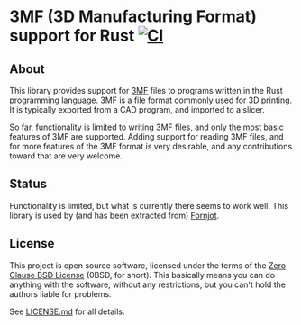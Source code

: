 # 3MF (3D Manufacturing Format) support for Rust [![CI](https://github.com/hannobraun/3mf-rs/actions/workflows/ci.yml/badge.svg)](https://github.com/hannobraun/3mf-rs/actions/workflows/ci.yml)

## About

This library provides support for [3MF] files to programs written in the Rust programming language. 3MF is a file format commonly used for 3D printing. It is typically exported from a CAD program, and imported to a slicer.

So far, functionality is limited to writing 3MF files, and only the most basic features of 3MF are supported. Adding support for reading 3MF files, and for more features of the 3MF format is very desirable, and any contributions toward that are very welcome.

[3MF]: https://en.wikipedia.org/wiki/3D_Manufacturing_Format


## Status

Functionality is limited, but what is currently there seems to work well. This library is used by (and has been extracted from) [Fornjot].

[Fornjot]: https://github.com/hannobraun/fornjot


## License

This project is open source software, licensed under the terms of the [Zero Clause BSD License] (0BSD, for short). This basically means you can do anything with the software, without any restrictions, but you can't hold the authors liable for problems.

See [LICENSE.md] for all details.

[Zero Clause BSD License]: https://opensource.org/licenses/0BSD
[LICENSE.md]: https://github.com/hannobraun/3mf-rs/blob/main/LICENSE.md
